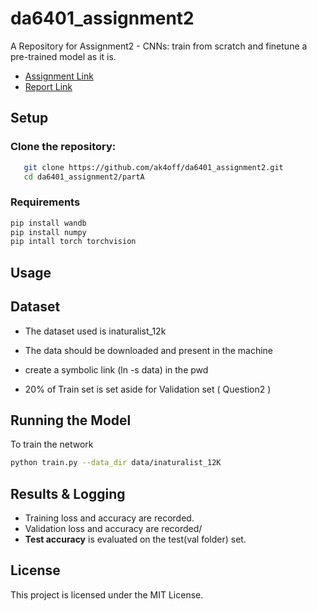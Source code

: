 # da6401_assignment2
A Repository for Assignment2 - CNNs: train from scratch and finetune a pre-trained model as it is.

- [Assignment Link](https://wandb.ai/sivasankar1234/DA6401/reports/DA6401-Assignment-2--VmlldzoxMjAyNjgyNw)  
- [Report Link](https://api.wandb.ai/links/ns24z274-iitm-ac-in/)

## **Setup**

### **Clone the repository:**  
```bash
   git clone https://github.com/ak4off/da6401_assignment2.git
   cd da6401_assignment2/partA
```

### **Requirements**
```bash
pip install wandb
pip install numpy
pip intall torch torchvision
```
## **Usage**

## **Dataset**
- The dataset used is inaturalist_12k
- The data should be downloaded and present in the machine 
- create a symbolic link (ln -s <path-to-dataset> data) in the pwd

- 20% of Train set is set aside for Validation set ( Question2 ) 

## **Running the Model**
To train the network
```bash
python train.py --data_dir data/inaturalist_12K 
```
## **Results & Logging**
- Training loss and accuracy are recorded.
- Validation loss and accuracy are recorded/
- **Test accuracy** is evaluated on the test(val folder) set.

## **License**
This project is licensed under the MIT License.
